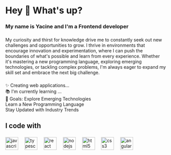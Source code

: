 <h1 align="left">Hey 👋 What's up?</h1>

###

<h3 align="left">My name is Yacine  and I'm a Frontend developer</h3>

###

<p align="left">My curiosity and thirst for knowledge drive me to constantly seek out new challenges and opportunities to grow. I thrive in environments that encourage innovation and experimentation, where I can push the boundaries of what's possible and learn from every experience. Whether it's mastering a new programming language, exploring emerging technologies, or tackling complex problems, I'm always eager to expand my skill set and embrace the next big challenge.</p>

###

<p align="left">✨ Creating  web applications...<br>📚 I'm currently learning ...<br>🎯 Goals: Explore Emerging Technologies<br>Learn a New Programming Language<br>Stay Updated with Industry Trends</p>

###

<h2 align="left">I code with</h2>

###

<div align="left">
  <img src="https://cdn.jsdelivr.net/gh/devicons/devicon/icons/javascript/javascript-original.svg" height="40" alt="javascript logo"  />
  <img width="12" />
  <img src="https://cdn.jsdelivr.net/gh/devicons/devicon/icons/typescript/typescript-original.svg" height="40" alt="typescript logo"  />
  <img width="12" />
  <img src="https://cdn.jsdelivr.net/gh/devicons/devicon/icons/react/react-original.svg" height="40" alt="react logo"  />
  <img width="12" />
  <img src="https://cdn.jsdelivr.net/gh/devicons/devicon/icons/nodejs/nodejs-original.svg" height="40" alt="nodejs logo"  />
  <img width="12" />
  <img src="https://cdn.jsdelivr.net/gh/devicons/devicon/icons/html5/html5-original.svg" height="40" alt="html5 logo"  />
  <img width="12" />
  <img src="https://cdn.jsdelivr.net/gh/devicons/devicon/icons/css3/css3-original.svg" height="40" alt="css3 logo"  />
  <img width="12" />
  <img src="https://cdn.jsdelivr.net/gh/devicons/devicon/icons/angularjs/angularjs-original.svg" height="40" alt="angularjs logo"  />
</div>

###
